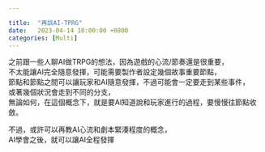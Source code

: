 ```yaml
---

title:  "再談AI-TPRG"
date:   2023-04-14 10:00:00 +0800
categories: [Multi]
---
```


之前跟一些人聊AI做TRPG的想法，因為遊戲的心流/節奏還是很重要，  
不太能讓AI完全隨意發揮，可能需要製作者設定幾個故事重要節點，  
節點和節點之間可以讓玩家和AI隨意發揮，不過可能會一定要走到某些事件，  
或著幾個狀況會走到不同的分支，  
無論如何，在這個概念下，就是要AI知道說和玩家進行的過程，要慢慢往節點收斂。  


不過，或許可以再教AI心流和劇本緊湊程度的概念，  
AI學會之後，就可以讓AI全程發揮 